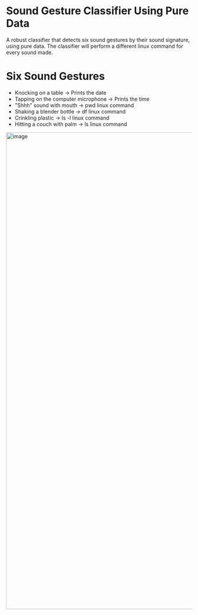# Sound Gesture Classifier Using Pure Data

A robust classifier that detects six sound gestures by their sound signature, using pure data. The classifier will perform a different linux command for every sound made. 

# Six Sound Gestures
- Knocking on a table -> Prints the date
- Tapping on the computer microphone -> Prints the time
- "Shhh" sound with mouth -> pwd linux command
- Shaking a blender bottle -> df linux command
- Crinkling plastic -> ls -l linux command
- Hitting a couch with palm -> ls linux command

<img width="1290" alt="image" src="https://github.com/user-attachments/assets/150bf582-b0f7-4068-92dc-bc5dc8353e36">

